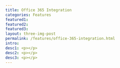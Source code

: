 ```yaml
---
title: Office 365 Integration
categories: Features
featured1:
featured2:
featured3:
layout: three-img-post
permalink: /features/office-365-integration.html
intro:
desc1: <p></p>
desc2: <p></p>
desc3: <p></p>
---
```

